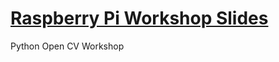 # [Raspberry Pi Workshop Slides](https://kennethkcpdhs.github.io/raspbianslides/)

Python Open CV Workshop 
